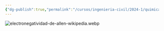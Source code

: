 ```yaml
---
{"dg-publish":true,"permalink":"/cursos/ingenieria-civil/2024-1/quimica-para-ingenieria/0-nivelacion/enlace-quimico/electronegatividad/"}
---
```


![electronegatividad-de-allen-wikipedia.webp](/img/user/Cursos/Ingenier%C3%ADa%20Civil/2024-1/Qu%C3%ADmica%20para%20Ingenier%C3%ADa/0%20Nivelaci%C3%B3n/Enlace%20Qu%C3%ADmico/attachments/electronegatividad-de-allen-wikipedia.webp)
